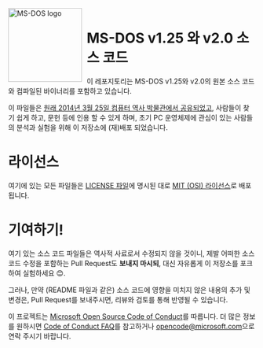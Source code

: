 <img width="150" height="150" align="left" style="float: left; margin: 0 10px 0 0;" alt="MS-DOS logo" src="https://github.com/Microsoft/MS-DOS/blob/master/msdos-logo.png">

# MS-DOS v1.25 와 v2.0 소스 코드
이 레포지토리는 MS-DOS v1.25와 v2.0의 원본 소스 코드와 컴파일된 바이너리를 포함하고 있습니다.

이 파일들은 [원래 2014년 3월 25일 컴퓨터 역사 박물관에서 공유되었고]( http://www.computerhistory.org/atchm/microsoft-ms-dos-early-source-code/), 사람들이 찾기 쉽게 하고, 문헌 등에 인용 할 수 있게 하며, 초기 PC 운영체제에 관심이 있는 사람들의 분석과 실험을 위해 이 저장소에 (재)배포 되었습니다.

# 라이선스
여기에 있는 모든 파일들은 [LICENSE 파일](https://github.com/Microsoft/MS-DOS/blob/master/LICENSE.md)에 명시된 대로 [MIT (OSI) 라이선스]( https://en.wikipedia.org/wiki/MIT_License)로 배포됩니다.

# 기여하기!
여기 있는 소스 코드 파일들은 역사적 사료로서 수정되지 않을 것이니, 제발 어떠한 소스 코드 수정을 포함하는 Pull Request도 **보내지 마시되**, 대신 자유롭게 이 저장소를 포크하여 실험하세요 😊.

그러나, 만약 (README 파일과 같은) 소스 코드에 영향을 미치지 않은 내용의 추가 및 변경은, Pull Request를 보내주시면, 리뷰와 검토를 통해 반영될 수 있습니다.

이 프로젝트는 [Microsoft Open Source Code of Conduct](https://opensource.microsoft.com/codeofconduct/)를 따릅니다. 더 많은 정보를 원하시면 [Code of Conduct FAQ](https://opensource.microsoft.com/codeofconduct/faq/)를 참고하거나 [opencode@microsoft.com](mailto:opencode@microsoft.com)으로 연락 주시기 바랍니다.
